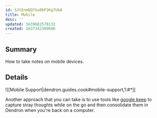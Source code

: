 ```yaml
---
id: SJtEnmQQYGu0bP2Kg7UbA
title: Mobile
desc: ''
updated: 1639682578132
created: 1637342389606
---
```


## Summary

How to take notes on mobile devices.

## Details

![[Mobile Support|dendron.guides.cook#mobile-support,1:#*]]

Another approach that you can take is to use tools like [google keep](https://keep.google.com/u/0/) to capture stray thoughts while on the go and then consolidate them in Dendron when you're back on a computer. 

